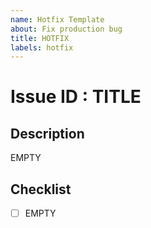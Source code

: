 ```yaml
---
name: Hotfix Template
about: Fix production bug
title: HOTFIX
labels: hotfix
---
```


# Issue ID : TITLE

## Description

EMPTY

## Checklist

- [ ] EMPTY
